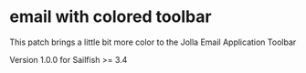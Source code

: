 # email with colored toolbar

This patch brings a little bit more color to the Jolla Email Application Toolbar

Version 1.0.0 for Sailfish >= 3.4